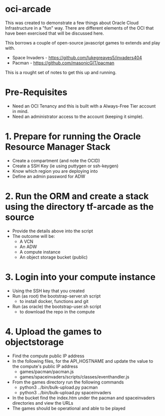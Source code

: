 # oci-arcade

This was created to demonstrate a few things about Oracle Cloud Infrastructure in a "fun" way. There are different elements of the OCI that have been exercised that will be discussed here.

This borrows a couple of open-source javascript games to extends and play with.

- Space Invaders - https://github.com/lukegreaves5/invaders404
- Pacman - https://github.com/masonicGIT/pacman

This is a rought set of notes to get this up and running.

# Pre-Requisites

- Need an OCI Tenancy and this is built with a Always-Free Tier account in mind.
- Need an administrator access to the account (keeping it simple).

# 1. Prepare for running the Oracle Resource Manager Stack

- Create a compartment (and note the OCID)
- Create a SSH Key (ie using puttygen or ssh-keygen)
- Know which region you are deploying into
- Define an admin password for ADW

# 2. Run the ORM and create a stack using the directory tf-arcade as the source

- Provide the details above into the script
- The outcome will be:
  - A VCN
  - An ADW
  - A compute instance
  - An object storage bucket (public)

# 3. Login into your compute instance

- Using the SSH key that you created
- Run (as root) the bootstrap-server.sh script
  - to install docker, functions and git
- Run (as oracle) the bootstrap-user.sh script
  - to download the repo in the compute 

# 4. Upload the games to objectstorage

- Find the compute public IP address
- In the following files, for the API_HOSTNAME and update the value to the compute's public IP address
  - games/pacman/pacman.js
  - games/spaceinvaders/scripts/classes/eventhandler.js
- From the games directory run the following commands
  - python3 ../bin/bulk-upload.py pacman
  - python3 ../bin/bulk-upload.py spaceinvaders
- In the bucket find the index.htm under the pacman and spaceinvaders directories and view the URLs
- The games should be operational and able to be played
